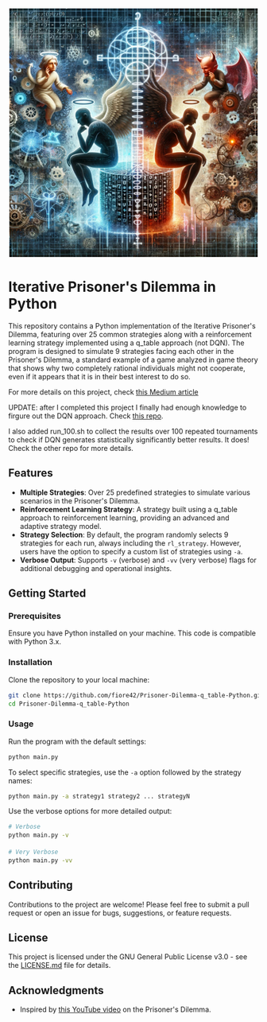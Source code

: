 <h3 align="center">
  <img src="assets/prisoner_dilemma.png" width="500">
</h3>

# Iterative Prisoner's Dilemma in Python

This repository contains a Python implementation of the Iterative Prisoner's Dilemma, featuring over 25 common strategies along with a reinforcement learning strategy implemented using a q_table approach (not DQN). The program is designed to simulate 9 strategies facing each other in the Prisoner's Dilemma, a standard example of a game analyzed in game theory that shows why two completely rational individuals might not cooperate, even if it appears that it is in their best interest to do so.

For more details on this project, check [this Medium article](https://fiore42.medium.com/from-zero-to-reinforcement-learning-rl-with-gpt4-2977405a0223)

UPDATE: after I completed this project I finally had enough knowledge to firgure out the DQN approach. Check [this repo](https://github.com/fiore42/Prisoner-Dilemma-DQN-Python/tree/main).

I also added run_100.sh to collect the results over 100 repeated tournaments to check if DQN generates statistically significantly better results. It does! Check the other repo for more details.

## Features

- **Multiple Strategies**: Over 25 predefined strategies to simulate various scenarios in the Prisoner's Dilemma.
- **Reinforcement Learning Strategy**: A strategy built using a q_table approach to reinforcement learning, providing an advanced and adaptive strategy model.
- **Strategy Selection**: By default, the program randomly selects 9 strategies for each run, always including the `rl_strategy`. However, users have the option to specify a custom list of strategies using `-a`.
- **Verbose Output**: Supports `-v` (verbose) and `-vv` (very verbose) flags for additional debugging and operational insights.

## Getting Started

### Prerequisites

Ensure you have Python installed on your machine. This code is compatible with Python 3.x.

### Installation

Clone the repository to your local machine:

```bash
git clone https://github.com/fiore42/Prisoner-Dilemma-q_table-Python.git
cd Prisoner-Dilemma-q_table-Python
```

### Usage

Run the program with the default settings:

```bash
python main.py
```

To select specific strategies, use the `-a` option followed by the strategy names:

```bash
python main.py -a strategy1 strategy2 ... strategyN
```

Use the verbose options for more detailed output:

```bash
# Verbose
python main.py -v

# Very Verbose
python main.py -vv
```

## Contributing

Contributions to the project are welcome! Please feel free to submit a pull request or open an issue for bugs, suggestions, or feature requests.

## License

This project is licensed under the GNU General Public License v3.0 - see the [LICENSE.md](LICENSE.md) file for details.

## Acknowledgments

- Inspired by [this YouTube video](https://www.youtube.com/watch?v=mScpHTIi-kM) on the Prisoner's Dilemma.

